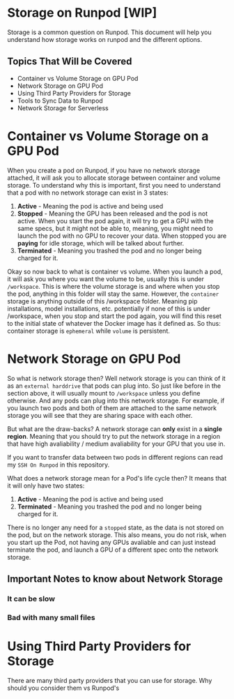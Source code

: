 # Storage on Runpod [WIP]

Storage is a common question on Runpod. This document will help you understand how storage works on runpod and the different options.

## Topics That Will be Covered
- Container vs Volume Storage on GPU Pod
- Network Storage on GPU Pod
- Using Third Party Providers for Storage
- Tools to Sync Data to Runpod
- Network Storage for Serverless

# Container vs Volume Storage on a GPU Pod

When you create a pod on Runpod, if you have no network storage attached, it will ask you to allocate storage between container and volume storage. To understand why this is important, first you need to understand that a pod with no network storage can exist in 3 states:

1. **Active** - Meaning the pod is active and being used
2. **Stopped** - Meaning the GPU has been released and the pod is not active. When you start the pod again, it will try to get a GPU with the same specs, but it might not be able to, meaning, you might need to launch the pod with no GPU to recover your data. When stopped you are **paying** for idle storage, which will be talked about further.
3. **Terminated** - Meaning you trashed the pod and no longer being charged for it. 

Okay so now back to what is container vs volume. When you launch a pod, it will ask you where you want the volume to be, usually this is under `/workspace`. This is where the volume storage is and where when you stop the pod, anything in this folder will stay the same. However, the `container` storage is anything outside of this /workspace folder. Meaning pip installations, model installations, etc. potentially if none of this is under /workspace, when you stop and start the pod again, you will find this reset to the initial state of whatever the Docker image  has it defined as. So thus: container storage is `ephemeral` while `volume` is persistent. 

# Network Storage on GPU Pod

So what is network storage then? Well network storage is you can think of it as an `external harddrive` that pods can plug into. So just like before in the section above, it will usually mount to `/workspace` unless you define otherwise. And any pods can plug into this network storage. For example, if you launch two pods and both of them are attached to the same network storage you will see that they are sharing space with each other. 

But what are the draw-backs? A network storage can **only** exist in a **single region**. Meaning that you should try to put the network storage in a region that have high avaliability / medium avaliability for your GPU that you use in. 

If you want to transfer data between two pods in different regions can read my `SSH On Runpod` in this repository.

What does a network storage mean for a Pod's life cycle then? It means that it will only have two states:
1. **Active** - Meaning the pod is active and being used
3. **Terminated** - Meaning you trashed the pod and no longer being charged for it. 

There is no longer any need for a `stopped` state, as the data is not stored on the pod, but on the network storage. This also means, you do not risk, when you start up the Pod, not having any GPUs avaliable and can just instead terminate the pod, and launch a GPU of a different spec onto the network storage.

## Important Notes to know about Network Storage

### It can be slow

### Bad with many small files


# Using Third Party Providers for Storage

There are many third party providers that you can use for storage. Why should you consider them vs Runpod's